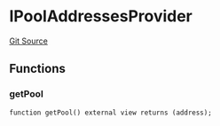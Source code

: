 # IPoolAddressesProvider
[Git Source](https://github.com/Quantillon-Labs/smart-contracts/quantillon-protocol/blob/46b18a17495388ad54b171836fd31a58ac76ca7b/src/core/vaults/AaveVault.sol)


## Functions
### getPool


```solidity
function getPool() external view returns (address);
```

